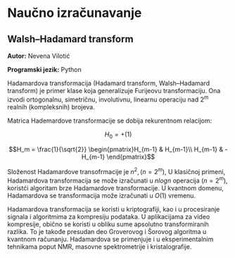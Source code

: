 # Naučno izračunavanje
## Walsh–Hadamard transform

**Autor:** Nevena Vilotić

**Programski jezik:** Python

Hadamardova transformacija (Hadamard transform, Walsh–Hadamard transform) je primer klase koja generalizuje Furijeovu transformaciju.
 Ona izvodi ortogonalnu, simetričnu, involutivnu, linearnu operaciju nad $2^{m}$ realnih (kompleksnih) brojeva.
 
 Matrica Hademardove transformacije se dobija rekurentnom relacijom:

$$H_0 = + (1)$$

$$H_m = \frac{1}{\sqrt{2}} \begin{pmatrix}H_{m-1} & H_{m-1}\\
H_{m-1} & -H_{m-1}
\end{pmatrix}$$

Složenost Hadamardove transofrmacije je $n^2, (n = 2^m)$,
U klasičnoj primeni, Hadamardova transformacija se može izračunati u $nlogn$ operacija $(n = 2^m)$, koristći algoritam brze Hadamardove transformacije.
U kvantnom domenu, Hadamardova se transformacija može izračunati u $O(1)$ vremenu.

Hadamardova transformacija se koristi u kriptografiji, kao i u procesiranje signala i algoritmima za kompresiju podataka. U  aplikacijama za video kompresije, obično se koristi u obliku sume apsolutno transformiranih razlika. To je takođe presudan deo Groverovog i Šorovog algoritma u kvantnom računanju. Hadamardova se primenjuje i u eksperimentalnim tehnikama poput NMR, masovne spektrometrije i kristalografije.
